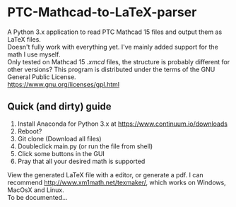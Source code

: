 # PTC-Mathcad-to-LaTeX-parser
A Python 3.x application to read PTC Mathcad 15 files and output them as LaTeX files.  
Doesn't fully work with everything yet. I've mainly added support for the math I use myself.  
Only tested on Mathcad 15 *.xmcd* files, the structure is probably different for other versions?
This program is distributed under the terms of the GNU General Public License.  
https://www.gnu.org/licenses/gpl.html

## Quick (and dirty) guide
1. Install Anaconda for Python 3.x at https://www.continuum.io/downloads
2. Reboot?
3. Git clone (Download all files)
4. Doubleclick main.py (or run the file from shell)
5. Click some buttons in the GUI
6. Pray that all your desired math is supported

View the generated LaTeX file with a editor, or generate a pdf.
I can recommend http://www.xm1math.net/texmaker/, which works on Windows, MacOsX and Linux.  
To be documented...
